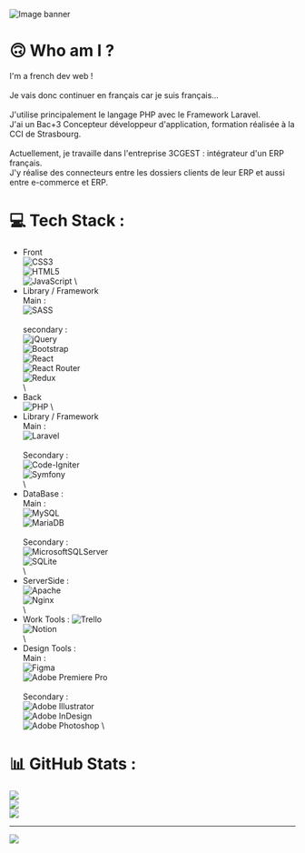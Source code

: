 ![Image banner](https://c4.wallpaperflare.com/wallpaper/131/578/547/pixel-art-town-city-waneella-hd-wallpaper-preview.jpg)


# 🙃 Who am I ?
I'm a french dev web !<br><br>Je vais donc continuer en français car je suis français…<br><br>J'utilise principalement le langage PHP avec le Framework Laravel.<br>J'ai un Bac+3 Concepteur développeur d'application, formation réalisée à la CCI de Strasbourg.<br><br>Actuellement, je travaille dans l'entreprise 3CGEST : intégrateur d'un ERP français.<br>J'y réalise des connecteurs entre les dossiers clients de leur ERP et aussi entre e-commerce et ERP.


# 💻 Tech Stack :

  - Front \
![CSS3](https://img.shields.io/badge/css3-%231572B6.svg?style=for-the-badge&logo=css3&logoColor=white) \
![HTML5](https://img.shields.io/badge/html5-%23E34F26.svg?style=for-the-badge&logo=html5&logoColor=white) \
![JavaScript](https://img.shields.io/badge/javascript-%23323330.svg?style=for-the-badge&logo=javascript&logoColor=%23F7DF1E) \
  - Library / Framework \
Main : \
![SASS](https://img.shields.io/badge/SASS-hotpink.svg?style=for-the-badge&logo=SASS&logoColor=white) \
 \
secondary : \
![jQuery](https://img.shields.io/badge/jquery-%230769AD.svg?style=for-the-badge&logo=jquery&logoColor=white) \
![Bootstrap](https://img.shields.io/badge/bootstrap-%23563D7C.svg?style=for-the-badge&logo=bootstrap&logoColor=white) \
![React](https://img.shields.io/badge/react-%2320232a.svg?style=for-the-badge&logo=react&logoColor=%2361DAFB) \
![React Router](https://img.shields.io/badge/React_Router-CA4245?style=for-the-badge&logo=react-router&logoColor=white)  \
![Redux](https://img.shields.io/badge/redux-%23593d88.svg?style=for-the-badge&logo=redux&logoColor=white) \
 \
  - Back \
![PHP](https://img.shields.io/badge/php-%23777BB4.svg?style=for-the-badge&logo=php&logoColor=white) \
  - Library / Framework \
Main : \
![Laravel](https://img.shields.io/badge/laravel-%23FF2D20.svg?style=for-the-badge&logo=laravel&logoColor=white) \
 \
Secondary : \
![Code-Igniter](https://img.shields.io/badge/CodeIgniter-%23EF4223.svg?style=for-the-badge&logo=codeIgniter&logoColor=white) \
![Symfony](https://img.shields.io/badge/symfony-%23000000.svg?style=for-the-badge&logo=symfony&logoColor=white) \
 \
  - DataBase : \
Main : \
![MySQL](https://img.shields.io/badge/mysql-%2300f.svg?style=for-the-badge&logo=mysql&logoColor=white) \
![MariaDB](https://img.shields.io/badge/MariaDB-003545?style=for-the-badge&logo=mariadb&logoColor=white) \
 \
Secondary : \
![MicrosoftSQLServer](https://img.shields.io/badge/Microsoft%20SQL%20Sever-CC2927?style=for-the-badge&logo=microsoft%20sql%20server&logoColor=white) \
![SQLite](https://img.shields.io/badge/sqlite-%2307405e.svg?style=for-the-badge&logo=sqlite&logoColor=white) \
 \
  - ServerSide : \
 ![Apache](https://img.shields.io/badge/apache-%23D42029.svg?style=for-the-badge&logo=apache&logoColor=white) \
 ![Nginx](https://img.shields.io/badge/nginx-%23009639.svg?style=for-the-badge&logo=nginx&logoColor=white) \
  \
  - Work Tools :
![Trello](https://img.shields.io/badge/Trello-%23026AA7.svg?style=for-the-badge&logo=Trello&logoColor=white) \
![Notion](https://img.shields.io/badge/Notion-%23000000.svg?style=for-the-badge&logo=notion&logoColor=white) \
 \
  - Design Tools : \
Main : \
![Figma](https://img.shields.io/badge/figma-%23F24E1E.svg?style=for-the-badge&logo=figma&logoColor=white) \
![Adobe Premiere Pro](https://img.shields.io/badge/Adobe%20Premiere%20Pro-9999FF.svg?style=for-the-badge&logo=Adobe%20Premiere%20Pro&logoColor=white) \
 \
Secondary : \
![Adobe Illustrator](https://img.shields.io/badge/adobeillustrator-%23FF9A00.svg?style=for-the-badge&logo=adobeillustrator&logoColor=white) \
![Adobe InDesign](https://img.shields.io/badge/Adobe%20InDesign-49021F?style=for-the-badge&logo=adobeindesign&logoColor=white) \
![Adobe Photoshop](https://img.shields.io/badge/adobephotoshop-%2331A8FF.svg?style=for-the-badge&logo=adobephotoshop&logoColor=white) \


# 📊 GitHub Stats :
![](https://github-readme-stats.vercel.app/api?username=Sapheko&theme=gotham&hide_border=false&include_all_commits=false&count_private=false)<br/>
![](https://github-readme-streak-stats.herokuapp.com/?user=Sapheko&theme=gotham&hide_border=false)<br/>
![](https://github-readme-stats.vercel.app/api/top-langs/?username=Sapheko&theme=gotham&hide_border=false&include_all_commits=false&count_private=false&layout=compact)

---
[![](https://visitcount.itsvg.in/api?id=Sapheko&icon=5&color=0)](https://visitcount.itsvg.in)

<!-- Proudly created with GPRM ( https://gprm.itsvg.in ) -->
